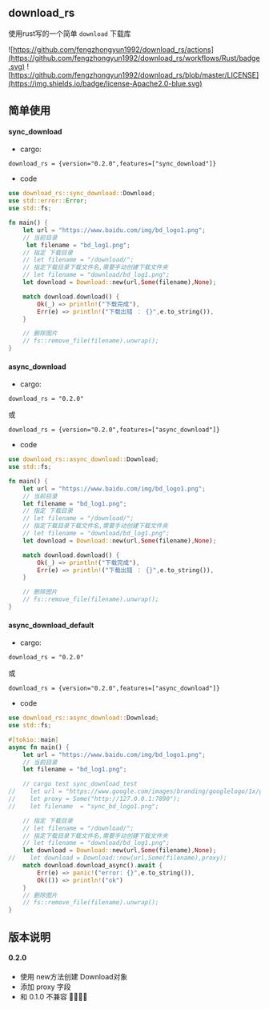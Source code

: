 ## download_rs
使用rust写的一个简单 `download` 下载库

![https://github.com/fengzhongyun1992/download_rs/actions](https://github.com/fengzhongyun1992/download_rs/workflows/Rust/badge.svg)
![https://github.com/fengzhongyun1992/download_rs/blob/master/LICENSE](https://img.shields.io/badge/license-Apache2.0-blue.svg)

## 简单使用

#### sync_download
* cargo:
```
download_rs = {version="0.2.0",features=["sync_download"]}
```
* code
```rust
use download_rs::sync_download::Download;
use std::error::Error;
use std::fs;

fn main() {
    let url = "https://www.baidu.com/img/bd_logo1.png";
    // 当前目录
     let filename = "bd_log1.png";
    // 指定 下载目录
    // let filename = "/download/";
    // 指定下载目录下载文件名,需要手动创建下载文件夹
    // let filename = "download/bd_log1.png";
    let download = Download::new(url,Some(filename),None);

    match download.download() {
        Ok(_) => println!("下载完成"),
        Err(e) => println!("下载出错 ： {}",e.to_string()),
    }

    // 删除图片
    // fs::remove_file(filename).unwrap();
}
```
#### async_download
* cargo:
```
download_rs = "0.2.0"
```
或
```
download_rs = {version="0.2.0",features=["async_download"]}
```
* code
```rust
use download_rs::async_download::Download;
use std::fs;

fn main() {
    let url = "https://www.baidu.com/img/bd_logo1.png";
    // 当前目录
    let filename = "bd_log1.png";
    // 指定 下载目录
    // let filename = "/download/";
    // 指定下载目录下载文件名,需要手动创建下载文件夹
    // let filename = "download/bd_log1.png";
    let download = Download::new(url,Some(filename),None);

    match download.download() {
        Ok(_) => println!("下载完成"),
        Err(e) => println!("下载出错 ： {}",e.to_string()),
    }

    // 删除图片
    // fs::remove_file(filename).unwrap();
}
```
#### async_download_default
* cargo:
```
download_rs = "0.2.0"
```
或
```
download_rs = {version="0.2.0",features=["async_download"]}
```
* code
```rust
use download_rs::async_download::Download;
use std::fs;

#[tokio::main]
async fn main() {
    let url = "https://www.baidu.com/img/bd_logo1.png";
    // 当前目录
    let filename = "bd_log1.png";

    // cargo test sync_download_test
//    let url = "https://www.google.com/images/branding/googlelogo/1x/googlelogo_color_272x92dp.png";
//    let proxy = Some("http://127.0.0.1:7890");
//    let filename  = "sync_bd_logo1.png";

    // 指定 下载目录
    // let filename = "/download/";
    // 指定下载目录下载文件名,需要手动创建下载文件夹
    // let filename = "download/bd_log1.png";
    let download = Download::new(url,Some(filename),None);
//    let download = Download::new(url,Some(filename),proxy);
    match download.download_async().await {
        Err(e) => panic!("error: {}",e.to_string()),
        Ok(()) => println!("ok")
    }
    // 删除图片
    // fs::remove_file(filename).unwrap();
}
```

## 版本说明
#### 0.2.0
* 使用 new方法创建 Download对象
* 添加 proxy 字段
* 和 0.1.0 不兼容 🤭🤭🤭🤭